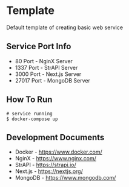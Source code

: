 # Template
Default template of creating basic web service

## Service Port Info
- 80 Port - NginX Server  
- 1337 Port - StrAPI Server  
- 3000 Port - Next.js Server  
- 27017 Port - MongoDB Server  

## How To Run
```shell
# service running
$ docker-compose up
```

## Development Documents
- Docker - <https://www.docker.com/>  
- NginX - <https://www.nginx.com/>  
- StrAPI - <https://strapi.io/>  
- Next.js - <https://nextjs.org/>  
- MongoDB - <https://www.mongodb.com/>  
